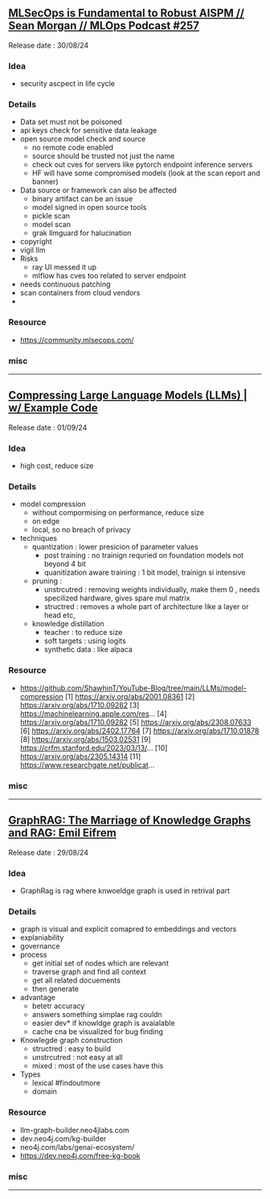 ## [MLSecOps is Fundamental to Robust AISPM // Sean Morgan // MLOps Podcast #257](https://youtu.be/hUsuSst_K_M)
Release date : 30/08/24
### Idea
- security ascpect in life cycle

### Details
- Data set must not be poisoned
- api keys check for sensitive data leakage
- open source model check and source
    - no remote code enabled
    - source should be trusted not just the name
    - check out cves for servers like pytorch endpoint inference servers
    - HF will have some compromised models (look at the scan report and banner)
- Data source or framework can also be affected
    - binary artifact can be an issue
    - model signed in open source tools
    - pickle scan
    - model scan
    - grak llmguard for halucination
- copyright
- vigil llm
- Risks
    - ray UI messed it up
    - mlflow has cves too related to server endpoint 
- needs continuous patching
- scan containers from cloud vendors
- 

### Resource
- https://community.mlsecops.com/

### misc
 
---
## [Compressing Large Language Models (LLMs) | w/ Example Code](https://youtu.be/FLkUOkeMd5M)
Release date : 01/09/24
### Idea
- high cost, reduce size

### Details
- model compression
    - without compormising on performance, reduce size
    - on edge 
    - local, so no breach of privacy
- techniques
    - quantization : lower presicion of parameter values
        - post training : no trainign requried on foundation models not beyond 4 bit
        - quanitization aware training : 1 bit model, trainign si intensive
    - pruning : 
        - unstrcutred  : removing weights individually, make them 0 , needs specilized hardware, gives spare mul matrix
        - structred : removes a whole part of architecture like a layer or head etc, 
    - knowledge distillation
        - teacher : to reduce size
        - soft targets : using logits
        - synthetic data : like alpaca

### Resource
- https://github.com/ShawhinT/YouTube-Blog/tree/main/LLMs/model-compression
[1] https://arxiv.org/abs/2001.08361
[2] https://arxiv.org/abs/1710.09282
[3] https://machinelearning.apple.com/res...
[4] https://arxiv.org/abs/1710.09282
[5] https://arxiv.org/abs/2308.07633
[6] https://arxiv.org/abs/2402.17764
[7] https://arxiv.org/abs/1710.01878
[8] https://arxiv.org/abs/1503.02531
[9] https://crfm.stanford.edu/2023/03/13/...
[10] https://arxiv.org/abs/2305.14314
[11] https://www.researchgate.net/publicat...

### misc
 
---
## [GraphRAG: The Marriage of Knowledge Graphs and RAG: Emil Eifrem](https://youtu.be/knDDGYHnnSI)
Release date : 29/08/24
### Idea
- GraphRag is rag where knwoeldge graph is used in retrival part

### Details
- graph is visual and explicit comapred to embeddings and vectors
- explaniability
- governance
- process
    - get initial set of nodes which are relevant
    - traverse graph and find all context
    - get all related docuements 
    - then generate
- advantage
    - betetr accuracy
    - answers something simplae rag couldn
    - easier dev* if knowldge graph is avaialable
    - cache cna be visualized for bug finding
- Knowlegde graph construction
    - structred : easy to build
    - unstrcutred : not easy at all
    - mixed : most of the use cases have this
- Types
    - lexical #findoutmore
    - domain

### Resource
- llm-graph-builder.neo4jlabs.com
- dev.neo4j.com/kg-builder
- neo4j.com/labs/genai-ecosystem/
- https://dev.neo4j.com/free-kg-book

### misc
 
---
